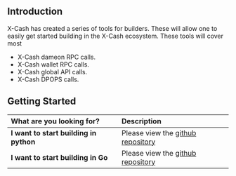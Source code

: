 ## Introduction

X-Cash has created a series of tools for builders. These will allow one to easily get started building in the X-Cash ecosystem. These tools will cover most
* X-Cash dameon RPC calls.
* X-Cash wallet RPC calls.
* X-Cash global API calls.
* X-Cash DPOPS calls.

## Getting Started

<table>
  <thead>
    <tr>
      <th style="text-align:left">What are you looking for?</th>
      <th style="text-align:left">Description</th>
    </tr>
  </thead>
  <tbody>
    <tr>
      <td style="text-align:left"><b>I want to start building in python</b>
      </td>
      <td style="text-align:left">Please view the <a href="https://github.com/X-CASH-official/XCASH-Ecosystem-api-wrapper">github repository</a></td>
    </tr>
   <tr>
      <td style="text-align:left"><b>I want to start building in Go</b>
      </td>
      <td style="text-align:left">Please view the <a href="https://github.com/X-CASH-official/XCASH-api-tools-go">github repository</a></td>
    </tr>
  </tbody>
</table>
